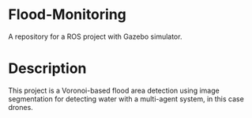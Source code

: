 # Flood-Monitoring
A repository for a ROS project with Gazebo simulator.

Description
===========
This project is a Voronoi-based flood area detection using image segmentation for detecting water with a multi-agent system, in this case drones.
